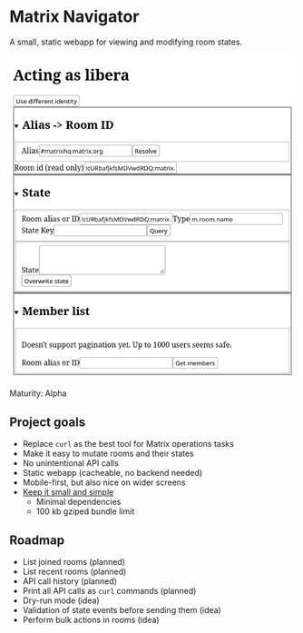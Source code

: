 # Matrix Navigator
A small, static webapp for viewing and modifying room states.

![](./docs/screenshot.png)

Maturity: Alpha

## Project goals
* Replace `curl` as the best tool for Matrix operations tasks
* Make it easy to mutate rooms and their states
* No unintentional API calls
* Static webapp (cacheable, no backend needed)
* Mobile-first, but also nice on wider screens
* [Keep it small and simple](https://en.wikipedia.org/wiki/KISS_principle)
  * Minimal dependencies
  * 100 kb gziped bundle limit

## Roadmap
* List joined rooms (planned)
* List recent rooms (planned)
* API call history (planned)
* Print all API calls as `curl` commands (planned)
* Dry-run mode (idea)
* Validation of state events before sending them (idea)
* Perform bulk actions in rooms (idea)
